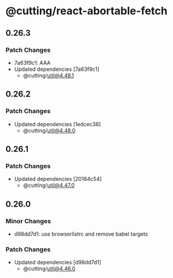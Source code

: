 # @cutting/react-abortable-fetch

## 0.26.3

### Patch Changes

- 7a63f9c1: AAA
- Updated dependencies [7a63f9c1]
  - @cutting/util@4.48.1

## 0.26.2

### Patch Changes

- Updated dependencies [1edcec38]
  - @cutting/util@4.48.0

## 0.26.1

### Patch Changes

- Updated dependencies [20164c54]
  - @cutting/util@4.47.0

## 0.26.0

### Minor Changes

- d98dd7d1: use browserlistrc and remove babel targets

### Patch Changes

- Updated dependencies [d98dd7d1]
  - @cutting/util@4.46.0
